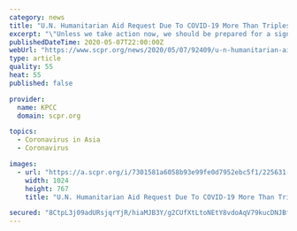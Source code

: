 ```yaml
---
category: news
title: "U.N. Humanitarian Aid Request Due To COVID-19 More Than Triples"
excerpt: "\"Unless we take action now, we should be prepared for a significant rise in conflict, hunger and poverty,\" the U.N. humanitarian chief says. In total, the aid would reach 63 countries."
publishedDateTime: 2020-05-07T22:00:00Z
webUrl: "https://www.scpr.org/news/2020/05/07/92409/u-n-humanitarian-aid-request-due-to-covid-19-more/"
type: article
quality: 55
heat: 55
published: false

provider:
  name: KPCC
  domain: scpr.org

topics:
  - Coronavirus in Asia
  - Coronavirus

images:
  - url: "https://a.scpr.org/i/7301581a6058b93e99fe0d7952ebc5f1/225631-full.jpg"
    width: 1024
    height: 767
    title: "U.N. Humanitarian Aid Request Due To COVID-19 More Than Triples"

secured: "8CtpL3j09adURsjqrYjR/hiaMJB3Y/g2CUfXtLtoNEtY8vdoAqV79kucDNJBfaR4UBFMNS++QIXX0Q/i8K56s8s0m8xl7SixcAWmLZaNc2T+nFmSPGEpNVSrTyHWw10x67uXxDLCcS1BlxrqqwBQ3DsfnPiU99pGsthz+uNVBSNBoLKlWLOypivUjMlzG5WeljjhCC2OTXggKS4qhn88urZcPIhhYmZK/+B8cTCY1yEc4/E1KRpDT0IiVyLc1KR/U4hbalfEDZWb1iybctuC47spDp3DHUb9zMR3KZdMGsNTbdgq3s3Z6WLfaqmkhNtv;RsQ4FViFEE+mavOR56SZlg=="
---
```


